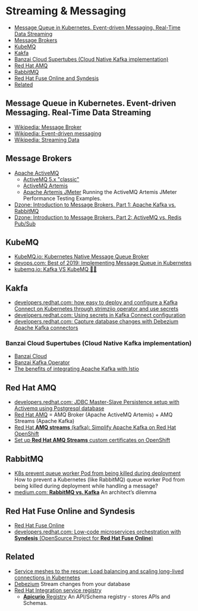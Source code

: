 # Streaming & Messaging
- [Message Queue in Kubernetes. Event-driven Messaging. Real-Time Data Streaming](#message-queue-in-kubernetes-event-driven-messaging-real-time-data-streaming)
- [Message Brokers](#message-brokers)
- [KubeMQ](#kubemq)
- [Kakfa](#kafka)
- [Banzai Cloud Supertubes (Cloud Native Kafka implementation)](#banzai-cloud-supertubes-cloud-native-kafka-implementation)
- [Red Hat AMQ](#red-hat-amq)
- [RabbitMQ](#rabbitmq)
- [Red Hat Fuse Online and Syndesis](#red-hat-fuse-online-and-syndesis)
- [Related](#related)

## Message Queue in Kubernetes. Event-driven Messaging. Real-Time Data Streaming
- [Wikipedia: Message Broker](https://en.wikipedia.org/wiki/Message_broker)
- [Wikipedia: Event-driven messaging](https://en.wikipedia.org/wiki/Event-driven_messaging)
- [Wikipedia: Streaming Data](https://en.wikipedia.org/wiki/Streaming_data)

## Message Brokers
- [Apache ActiveMQ](https://activemq.apache.org/)
    - [ActiveMQ 5.x "classic"](https://activemq.apache.org/components/classic/)
    - [ActiveMQ Artemis](https://activemq.apache.org/components/artemis/)
    - [Apache Artemis JMeter](https://github.com/apache/activemq-artemis/tree/master/examples/perf/jmeter) Running the ActiveMQ Artemis JMeter Performance Testing Examples.
- [Dzone: Introduction to Message Brokers. Part 1: Apache Kafka vs. RabbitMQ](https://dzone.com/articles/introduction-to-message-brokers-part-1-apache-kafk)
- [Dzone: Introduction to Message Brokers. Part 2: ActiveMQ vs. Redis Pub/Sub](https://dzone.com/articles/introduction-to-message-brokers-part-2-activemq-vs)

## KubeMQ
- [KubeMQ.io: Kubernetes Native Message Queue Broker](https://kubemq.io/)
- [devops.com: Best of 2019: Implementing Message Queue in Kubernetes](https://devops.com/implementing-message-queue-in-kubernetes/)
- [kubemq.io: Kafka VS KubeMQ 🌟🌟](https://kubemq.io/kafka-vs-kubemq/)

## Kakfa
- [developers.redhat.com: how easy to deploy and configure a Kafka Connect on Kubernetes through strimziio operator and use secrets](https://developers.redhat.com/blog/2020/02/14/using-secrets-in-apache-kafka-connect-configuration/)
- [developers.redhat.com: Using secrets in Kafka Connect configuration](https://developers.redhat.com/blog/2020/02/14/using-secrets-in-apache-kafka-connect-configuration/)
- [developers.redhat.com: Capture database changes with Debezium Apache Kafka connectors](https://developers.redhat.com/blog/2020/04/14/capture-database-changes-with-debezium-apache-kafka-connectors/)

### Banzai Cloud Supertubes (Cloud Native Kafka implementation)
- [Banzai Cloud](https://banzaicloud.com/)
- [Banzai Kafka Operator](https://github.com/banzaicloud/kafka-operator)
- [The benefits of integrating Apache Kafka with Istio](https://banzaicloud.com/blog/kafka-on-istio-benefits/)

## Red Hat AMQ
- [developers.redhat.com: JDBC Master-Slave Persistence setup with Activemq using Postgresql database](https://developers.redhat.com/blog/2017/10/05/jdbc-master-slave-persistence-setup-activemq-using-postgresql-database)
- [Red Hat AMQ](https://www.redhat.com/en/technologies/jboss-middleware/amq) = AMQ Broker (Apache ActiveMQ Artemis) + AMQ Streams (Apache Kafka)
- [Red Hat **AMQ streams** (kafka): Simplify Apache Kafka on Red Hat OpenShift](https://www.redhat.com/en/resources/amq-streams-datasheet)
- [Set up **Red Hat AMQ Streams** custom certificates on OpenShift](https://developers.redhat.com/blog/2020/04/01/set-up-red-hat-amq-streams-custom-certificates-on-openshift-update/)

## RabbitMQ
- [K8s prevent queue worker Pod from being killed during deployment](https://itnext.io/k8s-prevent-queue-worker-pod-from-being-killed-during-deployment-4252ea7c13f6) How to prevent a Kubernetes (like RabbitMQ) queue worker Pod from being killed during deployment while handling a message?
- [medium.com: **RabbitMQ vs. Kafka**](https://medium.com/better-programming/rabbitmq-vs-kafka-1ef22a041793) An architect’s dilemma

## Red Hat Fuse Online and Syndesis
- [Red Hat Fuse Online](https://www.redhat.com/en/technologies/jboss-middleware/fuse-online)
- [developers.redhat.com: Low-code microservices orchestration with **Syndesis** (OpenSource Project for **Red Hat Fuse Online**)](https://developers.redhat.com/blog/2020/03/25/low-code-microservices-orchestration-with-syndesis/)

## Related
- [Service meshes to the rescue: Load balancing and scaling long-lived connections in Kubernetes](https://learnk8s.io/kubernetes-long-lived-connections)
- [Debezium](https://debezium.io/) Stream changes from your database
- [Red Hat Integration service registry](https://developers.redhat.com/blog/2019/12/16/getting-started-with-red-hat-integration-service-registry/)
    - [**Apicurio** Registry](https://github.com/apicurio/apicurio-registry) An API/Schema registry - stores APIs and Schemas.

